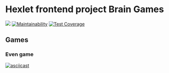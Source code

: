 # Hexlet frontend project Brain Games

![](https://github.com/bondiano/frontend-project-lvl1/workflows/Node%20CI/badge.svg) [![Maintainability](https://api.codeclimate.com/v1/badges/a99a88d28ad37a79dbf6/maintainability)](https://codeclimate.com/github/codeclimate/codeclimate/maintainability) [![Test Coverage](https://api.codeclimate.com/v1/badges/a99a88d28ad37a79dbf6/test_coverage)](https://codeclimate.com/github/codeclimate/codeclimate/test_coverage)

## Games

### Even game

[![asciicast](https://asciinema.org/a/0Ts5BDXjWjuYtosnXHRs0tv2j.svg)](https://asciinema.org/a/0Ts5BDXjWjuYtosnXHRs0tv2j)